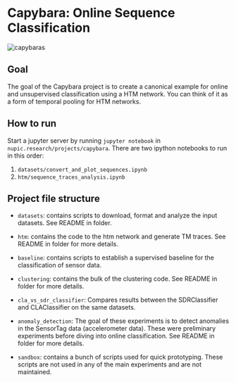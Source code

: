 Capybara: Online Sequence Classification
===
![capybaras](http://vignette4.wikia.nocookie.net/rio/images/c/c2/Capybaras.png/revision/latest?cb=20141219163253)

## Goal

The goal of the Capybara project is to create a canonical example for 
online and unsupervised classification using a HTM network. You can think 
of it as a form of temporal pooling for HTM networks.

## How to run
Start a jupyter server by running `jupyter notebook` in 
`nupic.research/projects/capybara`. There are two ipython notebooks to run in
 this order:
1. `datasets/convert_and_plot_sequences.ipynb`
2. `htm/sequence_traces_analysis.ipynb`

## Project file structure
* `datasets`: contains scripts to download, format and analyze the input 
datasets. See README in folder.

* `htm`: contains the code to the htm network and generate TM traces. See 
README in folder for more details.

* `baseline`: contains scripts to establish a supervised baseline for the 
classification of sensor data.

* `clustering`: contains the bulk of the clustering code. See README in 
folder for more details.

* `cla_vs_sdr_classifier`: Compares results between the SDRClassifier and 
CLAClassifier on the same datasets.

* `anomaly_detection`: The goal of these experiments is to detect anomalies in 
the SensorTag data (accelerometer data). These were preliminary experiments 
before diving into online classification. See README in folder for more 
details.

* `sandbox`: contains a bunch of scripts used for quick prototyping. These 
scripts are not used in any of the main experiments and are not maintained. 
